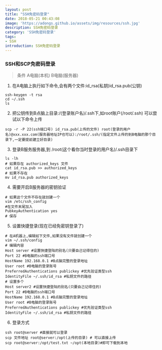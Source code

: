 ```yaml
---
layout: post
title: "SSH免密码登录"
date: 2018-05-21 00:43:08
image: 'https://adongs.github.io/assets/img/resources/ssh.jpg'
description: SSH免密码登录
category: 'SSH免密码登录'
tags:
- SSH
introduction: SSH免密码登录
---
```


### SSH和SCP免密码登录

> 条件  A电脑(本机)   B电脑(服务器)

1. 在A电脑上执行如下命令,会有两个文件:id_rsa(私钥)id_rsa.pub(公钥)

```shell
ssh-keygen -t rsa
cd ~/.ssh
ls
```

2. 把公钥传到B点脑上目录:/(登录账户名)/.ssh下,如root账户(/root/.ssh)
可以尝试以下命令上传

```shell
scp -r -P 22(ssh端口号) id_rsa.pub(上传的文件) root(登录的用户名)@xxx.xxx.com(服务器地址IP也可以):/root/.ssh/(指定文件上传的到B电脑的那个目录下,一定要提前建立好目录)
```

3. 登录B服务服务器,到 /root(这个看你当时登录的用户名)/.ssh目录下

```shell
ls -lh
# 如果存在 authorized_keys 文件
cat id_rsa.pub >> authorized_keys
# 如果不存在
mv id_rsa.pub authorized_keys
```

4. 需要开启B服务器的密钥验证

```shell
# 如果这个文件不存在就创建一个
vim /etc/ssh_config
#在文件末尾加入
PubkeyAuthentication yes
# 保存
```

5. 设置快捷登录(现在已经免密钥登录了)

```
# 在A机器上,编辑如下文件,如果没有文件就创建一个
vim ~/.ssh/config
# 编辑内容
Host server #设置快捷登陆的别名(只要自己记得住的)
Port 22 #B电脑的ssh端口号
HostName 192.168.0.1 #B点脑完整的登录地址
User root #B电脑的登录账号
PreferredAuthentications publickey #优先验证类型ssh
IdentityFile ~/.ssh/id_rsa #私钥文件的路径
# 设置多个
Host server2 #设置快捷登陆的别名(只要自己记得住的)
Port 22 #B电脑的ssh端口号
HostName 192.168.0.1 #B点脑完整的登录地址
User root #B电脑的登录账号
PreferredAuthentications publickey #优先验证类型ssh
IdentityFile ~/.ssh/id_rsa #私钥文件的路径

```

6. 登录方式

```shell
ssh root@server #直接就可以登录
scp 文件地址 root@server:/opt(上传的目录) # 可以直接上传
scp root@server:/opt/test.txt ~/opt(本地目录)#即可下载到本地
```
